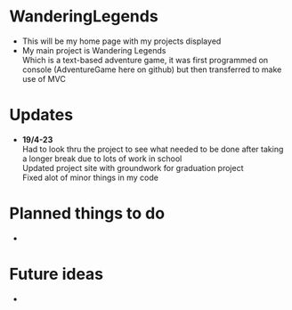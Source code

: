 # WanderingLegends
- This will be my home page with my projects displayed
- My main project is Wandering Legends <br>
  Which is a text-based adventure game, it was first programmed on console (AdventureGame here on github) but then transferred to make use of MVC

# Updates
- <b>19/4-23</b><br>
  Had to look thru the project to see what needed to be done after taking a longer break due to lots of work in school <br>
  Updated project site with groundwork for graduation project <br>
  Fixed alot of minor things in my code
  
# Planned things to do
-

# Future ideas
-

